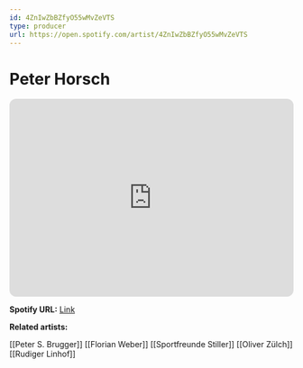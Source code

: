 ```yaml
---
id: 4ZnIwZbBZfyO55wMvZeVTS
type: producer
url: https://open.spotify.com/artist/4ZnIwZbBZfyO55wMvZeVTS
---
```

# Peter Horsch

<iframe style="border-radius:12px" src="https://open.spotify.com/embed/artist/4ZnIwZbBZfyO55wMvZeVTS" width="100%" height="352" frameBorder="0" allowfullscreen="" allow="autoplay; clipboard-write; encrypted-media; fullscreen; picture-in-picture" loading="lazy"></iframe>

**Spotify URL:** [Link](https://open.spotify.com/artist/4ZnIwZbBZfyO55wMvZeVTS)

**Related artists:**

[[Peter S. Brugger]]
[[Florian Weber]]
[[Sportfreunde Stiller]]
[[Oliver Zülch]]
[[Rudiger Linhof]]
